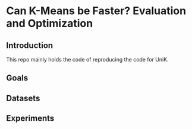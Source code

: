 # Can K-Means be Faster? Evaluation and Optimization

## Introduction
This repo mainly holds the code of reproducing the code for UniK.


## Goals

## Datasets

## Experiments
